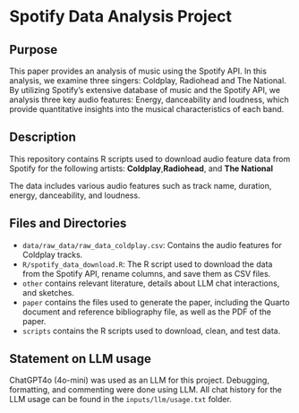 # Spotify Data Analysis Project

## Purpose
This paper provides an analysis of music using the Spotify API. In this analysis, we examine three singers: Coldplay, Radiohead and The National. By utilizing Spotify’s extensive database of music and the Spotify API, we analysis three key audio features: Energy, danceability and loudness, which provide quantitative insights into the musical characteristics of each band.

## Description
This repository contains R scripts used to download audio feature data from Spotify for the following artists:
**Coldplay**,**Radiohead**, and **The National**

The data includes various audio features such as track name, duration, energy, danceability, and loudness.

## Files and Directories
- `data/raw_data/raw_data_coldplay.csv`: Contains the audio features for Coldplay tracks.
- `R/spotify_data_download.R`: The R script used to download the data from the Spotify API, rename columns, and save them as CSV files.
- `other` contains relevant literature, details about LLM chat interactions, and sketches.
-   `paper` contains the files used to generate the paper, including the Quarto document and reference bibliography file, as well as the PDF of the paper.
-   `scripts` contains the R scripts used to download, clean, and test data.
  
## Statement on LLM usage

ChatGPT4o (4o-mini) was used as an LLM for this project. Debugging, formatting, and commenting were done using LLM. All chat history for the LLM usage can be found in the `inputs/llm/usage.txt` folder.

